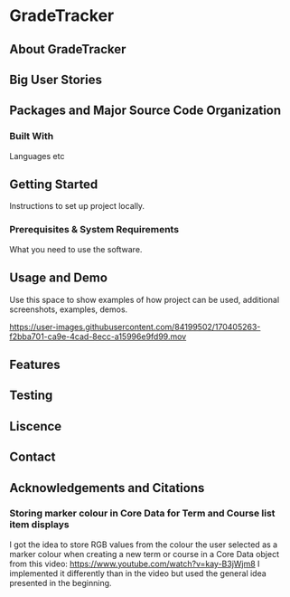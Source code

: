 #  GradeTracker

## About GradeTracker

## Big User Stories

## Packages and Major Source Code Organization 

### Built With
Languages etc

## Getting Started
Instructions to set up project locally.

### Prerequisites & System Requirements
What you need to use the software.

## Usage and Demo
Use this space to show examples of how project can be used, additional screenshots, examples, demos. 

https://user-images.githubusercontent.com/84199502/170405263-f2bba701-ca9e-4cad-8ecc-a15996e9fd99.mov


## Features

## Testing

## Liscence

## Contact

## Acknowledgements and Citations
### Storing marker colour in Core Data for Term and Course list item displays
I got the idea to store RGB values from the colour the user selected as a marker colour when creating a new term or course in a Core Data object from this video: https://www.youtube.com/watch?v=kay-B3jWjm8
I implemented it differently than in the video but used the general idea presented in the beginning.
